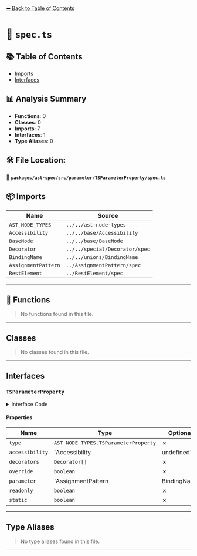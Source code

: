 [⬅️ Back to Table of Contents](../../../../../index.md)

# 📄 `spec.ts`

## 📚 Table of Contents

- [Imports](#imports)
- [Interfaces](#interfaces)

## 📊 Analysis Summary

- **Functions**: 0
- **Classes**: 0
- **Imports**: 7
- **Interfaces**: 1
- **Type Aliases**: 0

## 🛠️ File Location:
📂 **`packages/ast-spec/src/parameter/TSParameterProperty/spec.ts`**

## 📦 Imports

| Name | Source |
|------|--------|
| `AST_NODE_TYPES` | `../../ast-node-types` |
| `Accessibility` | `../../base/Accessibility` |
| `BaseNode` | `../../base/BaseNode` |
| `Decorator` | `../../special/Decorator/spec` |
| `BindingName` | `../../unions/BindingName` |
| `AssignmentPattern` | `../AssignmentPattern/spec` |
| `RestElement` | `../RestElement/spec` |


---

## 🔧 Functions

> No functions found in this file.


---

## Classes

> No classes found in this file.


---

## Interfaces

### `TSParameterProperty`

<details><summary>Interface Code</summary>

```ts
export interface TSParameterProperty extends BaseNode {
  type: AST_NODE_TYPES.TSParameterProperty;
  accessibility: Accessibility | undefined;
  decorators: Decorator[];
  override: boolean;
  parameter: AssignmentPattern | BindingName | RestElement;
  readonly: boolean;
  static: boolean;
}
```
</details>

#### Properties

| Name | Type | Optional | Description |
|------|------|----------|-------------|
| `type` | `AST_NODE_TYPES.TSParameterProperty` | ✗ |  |
| `accessibility` | `Accessibility | undefined` | ✗ |  |
| `decorators` | `Decorator[]` | ✗ |  |
| `override` | `boolean` | ✗ |  |
| `parameter` | `AssignmentPattern | BindingName | RestElement` | ✗ |  |
| `readonly` | `boolean` | ✗ |  |
| `static` | `boolean` | ✗ |  |


---

## Type Aliases

> No type aliases found in this file.


---